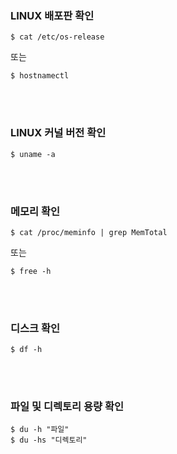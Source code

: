 ### LINUX 배포판 확인
```shell
$ cat /etc/os-release
```
또는
```shell
$ hostnamectl 
```
<br><br>
### LINUX 커널 버전 확인
```shell
$ uname -a
```
<br><br>
### 메모리 확인
```shell
$ cat /proc/meminfo | grep MemTotal
```
또는
```shell
$ free -h
```
<br><br>
### 디스크 확인 
```shell
$ df -h
```
<br><br>
### 파일 및 디렉토리 용량 확인
```shell
$ du -h "파일"
$ du -hs "디렉토리" 
```
<br><br>
